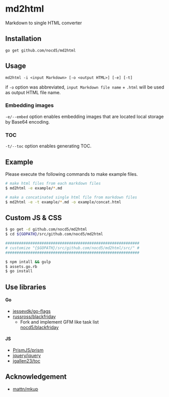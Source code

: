 # md2html

Markdown to single HTML converter

## Installation

`go get github.com/nocd5/md2html`

## Usage

`md2html -i <input Markdown> [-o <output HTML>] [-e] [-t]`

if `-o` option was abbreviated, `input Markdown file name` + `.html` will be used as output HTML file name.

### Embedding images

`-e/--embed` option enables embedding images that are located local storage by Base64 encoding.

### TOC

`-t/--toc` option enables generating TOC.

## Example

Please execute the following commands to make example files.

```bash
# make html files from each markdown files
$ md2html -e example/*.md

# make a concatinated single html file from markdown files
$ md2html -e -t example/*.md -o example/concat.html
```

## Custom JS & CSS

```bash
$ go get -d github.com/nocd5/md2html
$ cd ${GOPATH}/src/github.com/nocd5/md2html

###########################################################
# customize "{$GOPATH}/src/github.com/nocd5/md2html/src/" #
###########################################################

$ npm intall && gulp
$ assets.go.rb
$ go install
```

## Use libraries

#### Go

- [jessevdk/go-flags](https://github.com/jessevdk/go-flags)
- [russross/blackfriday](https://github.com/russross/blackfriday)
    - Fork and implement GFM like task list  
      [nocd5/blackfriday](https://github.com/nocd5/blackfriday)

#### JS

- [PrismJS/prism](https://github.com/PrismJS/prism)
- [jquery/jquery](https://github.com/jquery/jquery)
- [jgallen23/toc](https://github.com/jgallen23/toc)

## Acknowledgement

- [mattn/mkup](https://github.com/mattn/mkup)
